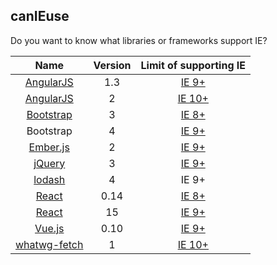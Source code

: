 ## canIEuse

Do you want to know what libraries or frameworks support IE?

| Name | Version | Limit of supporting IE |
|:---:|:---:|:---:|
| [AngularJS](https://angularjs.org/) | 1.3 | [IE 9+](https://docs.angularjs.org/guide/ie) |
| [AngularJS](https://angular.io/) | 2 | [IE 10+](https://saucelabs.com/u/angular2-ci) |
| [Bootstrap](http://getbootstrap.com/) | 3 | [IE 8+](http://getbootstrap.com/getting-started/#support) |
| Bootstrap | 4 | [IE 9+](http://blog.getbootstrap.com/2015/08/19/bootstrap-4-alpha/) |
| [Ember.js](http://emberjs.com/) | 2 | [IE 9+](https://saucelabs.com/u/ember-ci) |
| [jQuery](http://jquery.com/) | 3 | [IE 9+](http://jquery.com/browser-support/) |
| [lodash](https://lodash.com/) | 4 | IE 9+ |
| [React](https://facebook.github.io/react/blog/2016/03/29/react-v0.14.8.html) | 0.14 | [IE 8+](https://facebook.github.io/react/blog/2016/01/12/discontinuing-ie8-support.html) |
| [React](https://facebook.github.io/react/) | 15 | [IE 9+](https://facebook.github.io/react/docs/working-with-the-browser.html#browser-support) |
| [Vue.js](https://vuejs.org/) | 0.10 | [IE 9+](https://github.com/vuejs/vue/tree/0.10) |
| [whatwg-fetch](https://github.github.io/fetch/) | 1 | [IE 10+](https://github.com/github/fetch) |
